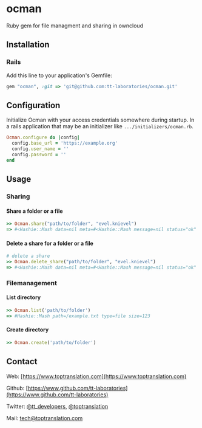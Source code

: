 # ocman
Ruby gem for file managment and sharing in owncloud

## Installation
### Rails

Add this line to your application's Gemfile:

``` ruby
gem "ocman", :git => 'git@github.com:tt-laboratories/ocman.git'
```


## Configuration

Initialize Ocman with your access credentials somewhere during startup. In a rails application that may be an initializer like `.../initializers/ocman.rb`.

```ruby
Ocman.configure do |config|
  config.base_url = 'https://example.org'
  config.user_name = ''
  config.password = ''
end
```

## Usage

### Sharing

#### Share a folder or a file

```ruby
>> Ocman.share("path/to/folder", "evel.knievel")
=> #<Hashie::Mash data=nil meta=#<Hashie::Mash message=nil status="ok" statuscode="100">>
```

#### Delete a share for a folder or a file

```ruby
# delete a share
>> Ocman.delete_share("path/to/folder", "evel.knievel")
=> #<Hashie::Mash data=nil meta=#<Hashie::Mash message=nil status="ok" statuscode="100">>
```

### Filemanagement

#### List directory

```ruby
>> Ocman.list('path/to/folder')
=> #Hashie::Mash path=/example.txt type=file size=123
```

#### Create directory

```ruby
>> Ocman.create('path/to/folder')
```

## Contact
Web: [https://www.toptranslation.com](https://www.toptranslation.com)

Github: [https://www.github.com/tt-laboratories](https://www.github.com/tt-laboratories)

Twitter: [@tt_developers](http://www.twitter.com/tt_developers), [@toptranslation](http://www.twitter.com/toptranslation) 

Mail: tech@toptranslation.com
